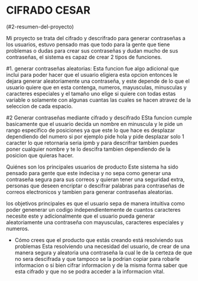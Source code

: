 # CIFRADO CESAR
(#2-resumen-del-proyecto)

Mi proyecto se trata del cifrado y descrifrado para generar contraseñas a los usuarios, estuvo pensado mas que todo para la gente que 
tiene problemas o dudas para crear sus contraseñas y dudan mucho de sus contraseñas, el sistema es capaz de crear 2 tipos de funciones.

#1. generar contraseñas aleatorias: 
Esta funcion fue algo adicional que inclui para poder hacer que el usuario eligiera esta opcion entonces le dejara generar aleatoriamente una contraseña, y este depende de lo que el usuario quiere que en esta contenga, numeros, mayusculas, minusculas y caracteres especiales y el tamaño uno elige si quiere con todas estas variable o solamente con algunas cuantas las cuales se hacen atravez de la seleccion de cada espacio.

#2 Generar contraseñas mediante cifrado y descifrado
ESta funcion cumple basicamente que el usuario decida un nombre en minuscula y le pide un rango especifico de posiciones ya que este lo que hace es desplazar dependiendo del numero si por ejemplo pide hola y pide desplazar solo 1 caracter lo que retornaria seria ipmb y para descrifrar tambien puedes poner cualquier nombre y te lo descifra tambien dependiendo de la posicion que quieras hacer.

 Quiénes son los principales usuarios de producto
 Este sistema ha sido pensado para gente que este indecisa y no sepa como generar una contraseña segura para sus correos y quieran tener una seguridad extra, personas que deseen encriptar o descifrar palabras para contraseñas de correos electronicos y tambien para generar contraseñas aleatorias.


los objetivos principales es que el usuario sepa de manera intuitiva como poder genenerar un codigo independientemente de cuantos caracteres necesite este y adicionalmente que el usuario pueda generar aleatoriamente una contraseña con mayusculas, caracteres especiales y numeros.

* Cómo crees que el producto que estás creando está resolviendo sus problemas
Esta resolviendo una necesidad del usuario, de crear de una manera segura y aleatoria una contraseña la cual le de la certeza de que no sera descifrada y que tampoco se la podrian copiar para robarle informacion o si bien cifrar informacion y de la misma forma saber que esta cifrado y que no se podra acceder a la informacion vital.







